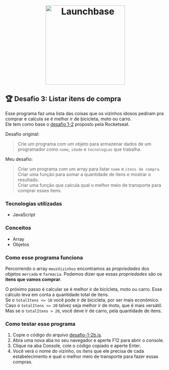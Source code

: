 <h1 align="center">
    <img alt="Launchbase" src="https://rocketseat-cdn.s3-sa-east-1.amazonaws.com/bootcamp-launchbase.png" width="250px" />
</h1>

## :trophy: Desafio 3: Listar itens de compra

Esse programa faz uma lista das coisas que os vizinhos idosos pediram pra comprar e calcula se é melhor ir de bicicleta, moto ou carro.\
Ele tem como base o 
[desafio 1-2](https://github.com/Rocketseat/bootcamp-launchbase-desafios-01/blob/master/desafios/01-2-lidando-com-objetos-e-vetores.md) proposto pela Rocketseat.

Desafio original:
> Crie um programa com um objeto para armazenar dados de um programador como ```nome```, ```idade``` e ```tecnologias``` que trabalha.

Meu desafio:
> Criar um programa com um array para listar ```nome``` e ```itens de compra```.\
Criar uma função para somar a quantidade de itens e mostrar o resultado.\
Criar uma função que calcula qual o melhor meio de transporte para comprar esses itens.

### Tecnologias utilizadas
* JavaScript

### Conceitos
* Array 
* Objetos

### Como esse programa funciona

Percorrendo o array ```meusVizinhos``` encontramos as *propriedades* dos objetos ```mercado``` e ```farmacia```. 
Podemos dizer que essas *propriedades* são os **itens que vamos comprar**.

O próximo passo é calcular se é melhor ir de bicicleta, moto ou carro. Esse cálculo leva em conta a quantidade total de itens.\
Se o ```totalItens <= 10``` você pode ir de bicicleta, por ser mais econômico.
Caso o ```totalItens <= 20``` talvez seja melhor ir de moto, que é mais versátil.
Mas se o ```totalItens > 20```, você deve ir de carro, pela quantidade de itens.

### Como testar esse programa

1. Copie o código do arquivo [desafio-1-2b.js](https://github.com/dhiego-gomes/rocketseat-launchbase-desafios/blob/master/03-array-objetos/desafio-1-2b.js).
2. Abra uma nova aba no seu navegador e aperte F12 para abrir o console.
3. Clique na aba Console, cole o código copiado e aperte Enter.
4. Você verá o nome do vizinho, os itens que ele precisa de cada estabelecimento e qual o melhor meio de transporte para fazer essas compras.
